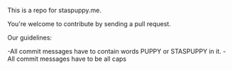 This is a repo for staspuppy.me.

You're welcome to contribute by sending a pull request.

Our guidelines:

-All commit messages have to contain words PUPPY or STASPUPPY in it.
-All commit messages have to be all caps

